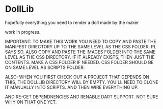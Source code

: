 # DollLib
hopefully everything you need to render a doll made by the maker

work in progress.

IMPORTANT: TO MAKE THIS WORK YOU NEED TO COPY AND PASTE THE MANIFEST DIRECTORY UP TO THE SAME LEVEL AS THE CSS FOLDER. PL SAYS SO.
ALSO COPY AND PASTE THE IMAGES FOLDER INTO THE SAME LEVEL AS THE CSS DIRECTORY. IF IT ALREADY EXISTS, THEN JUST THE CONTENTS.
MAKE A CSS FOLDER IF NEEDED. CSS FOLDER SHOULD BE ON SAME LEVEL AS SCRIPTS FOLDER.

ALSO: WHEN YOU FIRST CHECK OUT A PROJECT THAT DEPENDS ON THIS, THE DOLLLIB DIRECTORY WILL
BY EMPTY. YOU'LL NEED TO CLONE IT MANUALLY INTO SCRIPTS. AND THEN WIRE EVERYTHING UP.

AND RE-GET DEPENDNENCIES AND RENABLE DART SUPPORT. NOT SURE WHY ON THAT ONE YET.
